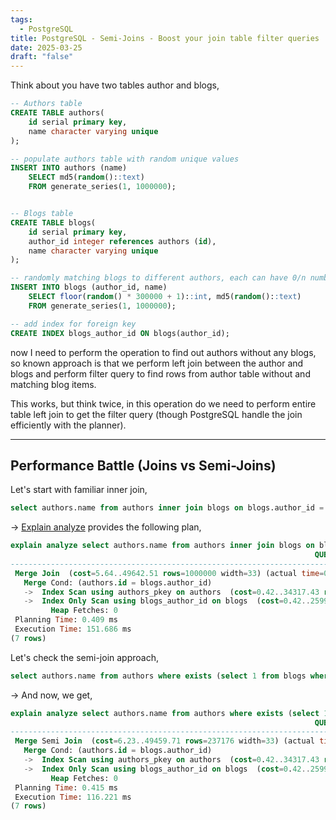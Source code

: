 ```yaml
---
tags:
  - PostgreSQL
title: PostgreSQL - Semi-Joins - Boost your join table filter queries
date: 2025-03-25
draft: "false"
---
```

Think about you have two tables author and blogs, 
```sql
-- Authors table
CREATE TABLE authors(
	id serial primary key,
	name character varying unique
);

-- populate authors table with random unique values
INSERT INTO authors (name)
    SELECT md5(random()::text)
    FROM generate_series(1, 1000000);


-- Blogs table
CREATE TABLE blogs(
	id serial primary key,
	author_id integer references authors (id),
	name character varying unique
);

-- randomly matching blogs to different authors, each can have 0/n number of blogs associated
INSERT INTO blogs (author_id, name)
	SELECT floor(random() * 300000 + 1)::int, md5(random()::text)
	FROM generate_series(1, 1000000);

-- add index for foreign key
CREATE INDEX blogs_author_id ON blogs(author_id);
```


now I need to perform the operation to find out authors without any blogs, so known approach is that we perform left join between the author and blogs and perform filter query to find rows from author table without and matching blog items.

This works, but think twice, in this operation do we need to perform entire table left join to get the filter query (though PostgreSQL handle the join efficiently with the planner). 

---
## Performance Battle (Joins vs Semi-Joins)

Let's start with familiar inner join,
```sql
select authors.name from authors inner join blogs on blogs.author_id = authors.id;
```

-> [Explain analyze](https://www.postgresql.org/docs/current/sql-explain.html) provides the following plan,
```sql
explain analyze select authors.name from authors inner join blogs on blogs.author_id = authors.id;
                                                                    QUERY PLAN                                                                     
---------------------------------------------------------------------------------------------------------------------------------------------------
 Merge Join  (cost=5.64..49642.51 rows=1000000 width=33) (actual time=0.044..135.106 rows=1000000 loops=1)
   Merge Cond: (authors.id = blogs.author_id)
   ->  Index Scan using authors_pkey on authors  (cost=0.42..34317.43 rows=1000000 width=37) (actual time=0.010..21.355 rows=300000 loops=1)
   ->  Index Only Scan using blogs_author_id on blogs  (cost=0.42..25992.42 rows=1000000 width=4) (actual time=0.031..47.850 rows=1000000 loops=1)
         Heap Fetches: 0
 Planning Time: 0.409 ms
 Execution Time: 151.686 ms
(7 rows)
```

Let's check the semi-join approach,
```sql
select authors.name from authors where exists (select 1 from blogs where blogs.author_id = authors.id);
```

-> And now, we get,
```sql
explain analyze select authors.name from authors where exists (select 1 from blogs where blogs.author_id = authors.id);
                                                                    QUERY PLAN                                                                     
---------------------------------------------------------------------------------------------------------------------------------------------------
 Merge Semi Join  (cost=6.23..49459.71 rows=237176 width=33) (actual time=0.053..111.667 rows=289288 loops=1)
   Merge Cond: (authors.id = blogs.author_id)
   ->  Index Scan using authors_pkey on authors  (cost=0.42..34317.43 rows=1000000 width=37) (actual time=0.009..19.703 rows=300000 loops=1)
   ->  Index Only Scan using blogs_author_id on blogs  (cost=0.42..25992.42 rows=1000000 width=4) (actual time=0.040..44.631 rows=1000000 loops=1)
         Heap Fetches: 0
 Planning Time: 0.415 ms
 Execution Time: 116.221 ms
(7 rows)
```
